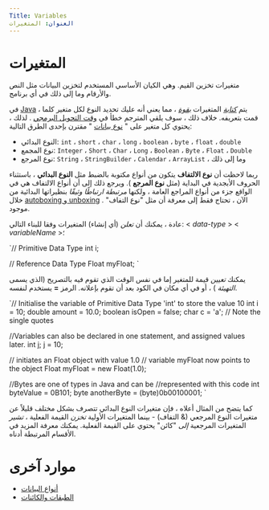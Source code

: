 ```yaml
---
Title: Variables
العنوان: المتغيرات
---
```

# المتغيرات

متغيرات تخزين القيم. وهي الكيان الأساسي المستخدم لتخزين البيانات مثل النص والأرقام وما إلى ذلك في أي برنامج.

في [Java](https://github.com/FreeCodeCamp/FreeCodeCamp/wiki/Java) ، يتم [_كتابة_](https://en.wikipedia.org/wiki/Strong_and_weak_typing#Definitions_of_.22strong.22_or_.22weak.22) المتغيرات [_بقوة_](https://en.wikipedia.org/wiki/Strong_and_weak_typing#Definitions_of_.22strong.22_or_.22weak.22) ، مما يعني أنه عليك تحديد النوع لكل متغير كلما قمت بتعريفه. خلاف ذلك ، سوف يلقي المترجم خطأ في [وقت التحويل البرمجي](https://en.wikipedia.org/wiki/Compile_time) . لذلك ، يحتوي كل متغير على " [نوع بيانات](https://guide.freecodecamp.org/java/data-types) " مقترن بإحدى الطرق التالية:

*   النوع البدائي: `int` ، `short` ، `char` ، `long` ، `boolean` ، `byte` ، `float` ، `double`
*   نوع المجمع: `Integer` ، `Short` ، `Char` ، `Long` ، `Boolean` ، `Byte` ، `Float` ، `Double`
*   نوع المرجع: `String` ، `StringBuilder` ، `Calendar` ، `ArrayList` ، وما إلى ذلك

ربما لاحظت أن **نوع الالتفاف** يتكون من أنواع مكتوبة بالضبط مثل **النوع البدائي** ، باستثناء الحروف الأبجدية في البداية (مثل **نوع المرجع** ). ويرجع ذلك إلى أن أنواع الالتفاف هي في الواقع جزء من أنواع المراجع العامة ، ولكنها _مرتبطة ارتباطًا وثيقًا_ بنظيراتها البدائية من خلال [autoboxing و unboxing](https://docs.oracle.com/javase/tutorial/java/data/autoboxing.html) . الآن ، تحتاج فقط إلى معرفة أن مثل "نوع التفاف" موجود.

عادة ، يمكنك أن _تعلن_ (أي إنشاء) المتغيرات وفقا للبناء التالي: < _data-type_ > < _variableName_ >؛

 `// Primitive Data Type 
 int i; 
 
 // Reference Data Type 
 Float myFloat; 
` 

يمكنك _تعيين_ قيمة للمتغير إما في نفس الوقت الذي تقوم فيه بالتصريح (الذي يسمى _التهيئة_ ) ، أو في أي مكان في الكود بعد أن تقوم بإعلانه. الرمز **\=** يستخدم لنفسه.

 `// Initialise the variable of Primitive Data Type 'int' to store the value 10 
 int i = 10; 
 double amount = 10.0; 
 boolean isOpen = false; 
 char c = 'a'; // Note the single quotes 
 
 //Variables can also be declared in one statement, and assigned values later. 
 int j; 
 j = 10; 
 
 // initiates an Float object with value 1.0 
 // variable myFloat now points to the object 
 Float myFloat = new Float(1.0); 
 
 //Bytes are one of types in Java and can be 
 //represented with this code 
 int byteValue = 0B101; 
 byte anotherByte = (byte)0b00100001; 
` 

كما يتضح من المثال أعلاه ، فإن متغيرات النوع البدائي تتصرف بشكل مختلف قليلاً عن متغيرات النوع المرجعي (& التفاف) - بينما المتغيرات الأولية _تخزن_ القيمة الفعلية ، _تشير_ المتغيرات المرجعية _إلى_ "كائن" يحتوي على القيمة الفعلية. يمكنك معرفة المزيد في الأقسام المرتبطة أدناه.

# موارد آخرى

*   [أنواع البيانات](https://guide.freecodecamp.org/java/data-types)
*   [الطبقات والكائنات](https://guide.freecodecamp.org/java/classes-and-objects)
